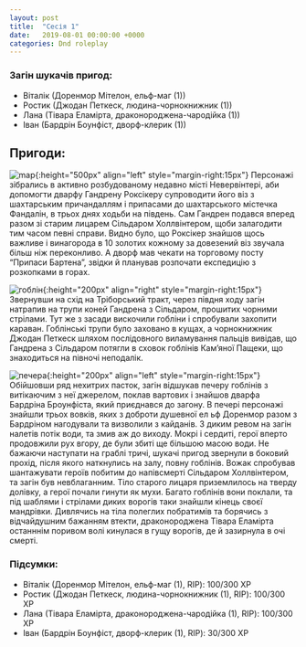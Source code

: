 ```yaml
---
layout: post
title:  "Сесія 1"
date:   2019-08-01 00:00:00 +0000
categories: Dnd roleplay
---
```

### Загін шукачів пригод:

* Віталік (Доренмор Мітелон, ельф-маг (1))
* Ростик (Джодан Петкеск, людина-чорнокнижник (1))
* Лана (Тівара Еламірта, драконороджена-чародійка (1))
* Іван (Бардрін Боунфіст, дворф-клерик (1))

## Пригоди:

![map](./../../../../../assets/images/s1_1.jpg){:height="500px" align="left" style="margin-right:15px"}
Персонажі зібрались в активно розбудованому недавно місті  Невервінтері, аби допомогти дварфу Гандрену Роксікеру супроводити його віз з шахтарським причандаллям і припасами до шахтарського містечка Фандалін, в трьох днях ходьби на південь. Сам Гандрен подався вперед разом зі старим лицарем Сільдаром Холлвінтером, щоби залагодити тим часом певні справи. Видно було, що Роксікер знайшов щось важливе і винагорода в 10 золотих кожному за довезений віз звучала більш ніж переконливо. А дворф мав чекати на торговому посту “Припаси Бартена”, звідки й планував розпочати експедицію з розкопками в горах.


![гоблін](./../../../../../assets/images/s1_2.png){:height="200px" align="right" style="margin-right:15px"}
Звернувши на схід на Тріборський тракт, через півдня ходу загін натрапив на трупи коней Гандрена з Сільдаром, прошитих чорними стрілами. Тут же з засади вискочили гобліни і спробували захопити караван. Гоблінські трупи було заховано в кущах, а чорнокнижник Джодан Петкеск шляхом послідовного виламування пальців вивідав, що Гандрена з Сільдаром потягли в сховок гоблінів Кам’яної Пащеки, що знаходиться на півночі неподалік.

![печера](./../../../../../assets/images/s1_3.png){:height="200px" align="left" style="margin-right:15px"}
Обійшовши ряд нехитрих пасток, загін відшукав печеру гоблінів з витікаючим з неї джерелом, поклав вартових і знайшов дварфа Бардріна Броунфіста, який приєднався до загону. В печері персонажі знайшли трьох вовків, яких з доброти душевної ел ьф Доренмор разом з Бардріном нагодували та визволили з кайданів. З диким ревом на загін налетів потік води, та змив аж до виходу. Мокрі і сердиті, герої вперто продовжили рух вгору, де були збиті ще більшою масою води. Не бажаючи наступати на граблі тричі, шукачі пригод звернули в боковий прохід, після якого наткнулись на залу, повну гоблінів. Вожак спробував шантажувати героїв побитим до напівсмерті Сільдаром Холлвінтером, та загін був невблаганним. Тіло старого лицаря приземлилось на тверду долівку, а герої почали гинути як мухи. Багато гоблінів вони поклали, та під шаблями і стрілами диких ворогів таки знайшли кінець своєї мандрівки. Дивлячись на тіла полеглих побратимів та борячись з відчайдушним бажанням втекти, драконороджена Тівара Еламірта останннім поривом волі кинулася в гущу ворогів, де й зазирнула в очі смерті.


### Підсумки:
* Віталік (Доренмор Мітелон, ельф-маг (1), RIP): 100/300 ХР
* Ростик (Джодан Петкеск, людина-чорнокнижник (1), RIP): 100/300 ХР
* Лана (Тівара Еламірта, драконороджена-чародійка (1), RIP): 100/300 ХР
* Іван (Бардрін Боунфіст, дворф-клерик (1), RIP): 30/300 ХР
